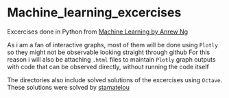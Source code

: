 # Machine_learning_excercises
Excercises done in Python from [Machine Learning by Anrew Ng](https://www.coursera.org/learn/machine-learning)

As i am a fan of interactive graphs, most of them will be done using `Plotly` so they might not be observable looking straight through github
For this reason i will also be attaching `.html` files to maintain `Plotly` graph outputs with code that can be observed directly, without running the code itself

The directories also include solved solutions of the excercises using `Octave`. These solutions were solved by [stamatelou](https://github.com/stamatelou/Machine-Learning-AndrewNg-SOLUTIONS.git)